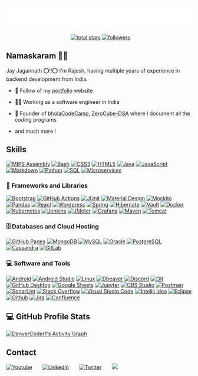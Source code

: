 
<p align="center">
  <img src="./name.svg" alt="Rajesh Bhola" />
</p>


<p align="center">
  &nbsp; 
  <a href="https://github.com/rajesh-bhola?tab=repositories&sort=stargazers">
    <img alt="total stars" title="Total stars on GitHub" src="https://custom-icon-badges.demolab.com/github/stars/rajesh-bhola?color=55960c&style=for-the-badge&labelColor=488207&logo=star"/></a>
  <a href="https://github.com/rajesh-bhola?tab=followers">
    <img alt="followers" title="Follow me on Github" src="https://custom-icon-badges.demolab.com/github/followers/rajesh-bhola?color=236ad3&labelColor=1155ba&style=for-the-badge&logo=person-add&label=Follow&logoColor=white"/></a>
</p>


## Namaskaram 🙏🏻
Jay Jagannath ⭕‼️⭕
I'm Rajesh, having multiple years of experience in backend development from India.

- 🦔 Follow of my [portfolio](https://rajesh-bhola.github.io) website

- 👨‍💻 Working as a software engineer in India

- 🧭 Founder of [bholaCodeCamp](https://rajesh-bhola.github.io/bholacodecamp), [ZeroCube-DSA](https://rajesh-bhola.github.io/zerocube-dsa) where I document all the coding programs

+ and much more !



## Skills
<p>
      <a href="https://github.com/search?q=owner%3Arajesh-bhola+kafka"><img alt="MIPS Assembly" src="https://img.shields.io/badge/apache%20kafka-525252.svg?logo=apache-kafka&logoColor=white"></a>
      <a href="https://github.com/search?q=owner%3Arajesh-bhola+html"><img alt="Bash" src="https://img.shields.io/badge/Bash-121011.svg?logo=gnu-bash&logoColor=white"></a>
      <a href="https://github.com/search?q=owner%3Arajesh-bhola+css"><img alt="CSS3" src="https://img.shields.io/badge/CSS-1572B6.svg?logo=css3&logoColor=white"></a>
      <a href="https://github.com/search?q=owner%3Arajesh-bhola+html"><img alt="HTML5" src="https://img.shields.io/badge/HTML-E34F26.svg?logo=html5&logoColor=white"></a>
      <a href="https://github.com/search?q=owner%3Arajesh-bhola+java"><img alt="Java" src="https://custom-icon-badges.demolab.com/badge/Java-007396.svg?logo=java&logoColor=white"></a>
      <a href="https://github.com/search?q=owner%3Arajesh-bhola+javascript"><img alt="JavaScript" src="https://img.shields.io/badge/JavaScript-F7DF1E.svg?logo=javascript&logoColor=black"></a>
      <a href="https://github.com/search?q=owner%3Arajesh-bhola+markdown"><img alt="Markdown" src="https://img.shields.io/badge/Markdown-000000.svg?logo=markdown&logoColor=white"></a>
      <a href="https://github.com/search?q=user%3ADenverCoder1+language%3Apython"><img alt="Python" src="https://img.shields.io/badge/Python-14354C.svg?logo=python&logoColor=white"></a>
      <a href="https://github.com/search?q=owner%3Arajesh-bhola+sql"><img alt="SQL" src="https://custom-icon-badges.demolab.com/badge/SQL-025E8C.svg?logo=database&logoColor=white"></a>
      <a href="https://github.com/search?q=owner%3Arajesh-bhola+sql"><img alt="Microservices" src="https://img.shields.io/badge/%20microservices-919152.svg?logo=microservices&logoColor=white"></a>

  </p>

  <h3>🧰 Frameworks and Libraries</h3>

  <p>
      <a href="#"><img alt="Bootstrap" src="https://img.shields.io/badge/Bootstrap-7952B3.svg?logo=bootstrap&logoColor=white"></a>
      <a href="#"><img alt="GitHub Actions" src="https://img.shields.io/badge/GitHub%20Actions-2671E5.svg?logo=github%20actions&logoColor=white"></a>
      <a href="#"><img alt="JUnit" src="https://custom-icon-badges.demolab.com/badge/JUnit-25A162.svg?logo=check-circle&logoColor=white"></a>
      <a href="#"><img alt="Material Design" src="https://img.shields.io/badge/Material%20Design-0081CB.svg?logo=material-design&logoColor=white"></a>
      <a href="#"><img alt="Mockito" src="https://custom-icon-badges.demolab.com/badge/Mockito-0d1620.svg?logo=mockito"></a>
      <a href="#"><img alt="Pandas" src="https://img.shields.io/badge/Pandas-150458.svg?logo=pandas&logoColor=white"></a>
      <a href="#"><img alt="React" src="https://img.shields.io/badge/React-20232a.svg?logo=react&logoColor=%2361DAFB"></a>
      <a href="#"><img alt="Wordpress" src="https://img.shields.io/badge/Wordpress-21759B?logo=wordpress&logoColor=white"></a>
      <a href="#"><img alt="Spring" src="https://img.shields.io/badge/%20spring-009900.svg?logo=spring&logoColor=white"></a>
      <a href="#"><img alt="Hibernate" src="https://img.shields.io/badge/%20hibernate-000099.svg?logo=hibernate&logoColor=white"></a>
      <a href="#"><img alt="Vault" src="https://img.shields.io/badge/%20vault-012019.svg?logo=vault&logoColor=white"></a>
      <a href="#"><img alt="Docker" src="https://img.shields.io/badge/%20docker-111152.svg?logo=docker&logoColor=white"></a>
      <a href="#"><img alt="Kubernetes" src="https://img.shields.io/badge/%20kubernetes-911152.svg?logo=kubernetes&logoColor=white"></a>
      <a href="#"><img alt="Jenkins" src="https://img.shields.io/badge/%20jenkins-919152.svg?logo=jenkins&logoColor=white"></a>
      <a href="#"><img alt="JMeter" src="https://img.shields.io/badge/%20jmeter-019000.svg?logo=jmeter&logoColor=white"></a>
      <a href="#"><img alt="Grafana" src="https://img.shields.io/badge/%20grafana-info.svg?logo=grafana&logoColor=white"></a>
      <a href="#"><img alt="Maven" src="https://img.shields.io/badge/%20maven-pink.svg?logo=maven&logoColor=white"></a>
      <a href="#"><img alt="Tomcat" src="https://img.shields.io/badge/%20tomcat-blue.svg?logo=tomcat&logoColor=white"></a>
    
      
  </p>

  <h3>🗄️ Databases and Cloud Hosting</h3>

  <p>
      <a href="#"><img alt="GitHub Pages" src="https://img.shields.io/badge/GitHub%20Pages-327FC7.svg?logo=github&logoColor=white"></a>
      <a href="#"><img alt="MongoDB" src ="https://img.shields.io/badge/MongoDB-4ea94b.svg?logo=mongodb&logoColor=white"></a>
      <a href="#"><img alt="MySQL" src="https://img.shields.io/badge/MySQL-00f.svg?logo=mysql&logoColor=white"></a>
      <a href="#"><img alt="Oracle" src ="https://img.shields.io/badge/Oracle-F00000.svg?logo=oracle&logoColor=white"></a>
      <a href="#"><img alt="PostgreSQL" src ="https://img.shields.io/badge/PostgreSQL-316192.svg?logo=postgresql&logoColor=white"></a>
      <a href="#"><img alt="Cassandra" src="https://img.shields.io/badge/%20cassandra-yellow.svg?logo=cassandra&logoColor=white"></a>
      <a href="#"><img alt="GitLab" src="https://img.shields.io/badge/%20gitlab-red.svg?logo=gitlab&logoColor=white"></a>
      
  </p>

  <h3>💻 Software and Tools</h3>

  <p>
      <a href="#"><img alt="Android" src="https://img.shields.io/badge/Android-3DDC84?logo=android&logoColor=white"></a>
      <a href="#"><img alt="Android Studio" src="https://img.shields.io/badge/Android%20Studio-008678.svg?logo=android-studio&logoColor=white"></a>
      <a href="#"><img alt="Linux" src="https://img.shields.io/badge/%20Linux-1793D1.svg?logo=linux&logoColor=white"></a>
      <a href="#"><img alt="Dbeaver" src="https://custom-icon-badges.demolab.com/badge/-Dbeaver-372923?logo=dbeaver-mono&logoColor=white"></a>
      <a href="#"><img alt="Discord" src="https://img.shields.io/badge/-Discord-5865F2.svg?logo=discord&logoColor=white"></a>
      <a href="#"><img alt="Git" src="https://img.shields.io/badge/Git-F05033.svg?logo=git&logoColor=white"></a>
      <a href="#"><img alt="GitHub Desktop" src="https://img.shields.io/badge/GitHub%20Desktop-8034A9.svg?logo=github&logoColor=white"></a>
      <a href="#"><img alt="Google Sheets" src="https://img.shields.io/badge/Sheets-34A853.svg?logo=google%20sheets&logoColor=white"></a>
      <a href="#"><img alt="Jupyter" src="https://img.shields.io/badge/Jupyter-F37626.svg?logo=Jupyter&logoColor=white"></a>
      <a href="#"><img alt="OBS Studio" src="https://img.shields.io/badge/-OBS-302E31?logo=obs-studio&logoColor=white"></a>
      <a href="#"><img alt="Postman" src="https://img.shields.io/badge/Postman-FF6C37?logo=postman&logoColor=white"></a>
      <a href="#"><img alt="SonarLint" src="https://img.shields.io/badge/-SonarLint-CB2029?logo=sonarlint&logoColor=white"></a>
      <a href="#"><img alt="Stack Overflow" src="https://img.shields.io/badge/-Stack%20Overflow-FE7A16?logo=stack-overflow&logoColor=white"></a>
      <a href="#"><img alt="Visual Studio Code" src="https://img.shields.io/badge/Visual%20Studio%20Code-0078d7.svg?logo=visual-studio-code&logoColor=white"></a>
      <a href="#"><img alt="Intellij Idea" src="https://img.shields.io/badge/Intellij%20Idea-009312.svg?logo=intellij-idea&logoColor=white"></a>
      <a href="#"><img alt="Eclipse" src="https://img.shields.io/badge/%20eclipse-112234.svg?logo=eclipse&logoColor=white"></a>
      <a href="#"><img alt="Github" src="https://img.shields.io/badge/%20github-525252.svg?logo=github&logoColor=white"></a>
      <a href="#"><img alt="Jira" src="https://img.shields.io/badge/%20jira-blue.svg?logo=jira&logoColor=white"></a>
      <a href="#"><img alt="Confluence" src="https://img.shields.io/badge/%20confluence-grey.svg?logo=confluence&logoColor=white"></a>
    

  </p>



## 💻 GitHub Profile Stats

  <!-- https://github.com/rajesh-bhola/github-readme-activity-graph -->

  <a href="https://github.com/rajesh-bhola/github-readme-activity-graph"><img alt="DenverCoder1's Activity Graph" src="https://github-readme-activity-graph.vercel.app/graph/?username=rajesh-bhola&bg_color=1F222E&color=F8D866&line=F85D7F&point=FFFFFF&hide_border=true" /></a>


## Contact


<!-- Social icons section -->
<p>
  <a href="https://www.youtube.com/@bholarajesh"><img alt="Youtube" title="Youtube" src="https://img.shields.io/badge/%20youtube-red.svg?logo=youtube&logoColor=white"/></a>
  &#8287;&#8287;&#8287;&#8287;&#8287;
  <a href="https://www.linkedin.com/in/the-rajesh-bhola/"><img alt="LinkedIn" title="LinkedIn" src="https://img.shields.io/badge/%20linkedin-blue.svg?logo=linkedin&logoColor=white"/></a>
  &#8287;&#8287;&#8287;&#8287;&#8287;
  <a href="https://twitter.com/therajeshbhola"><img alt="Twitter" title="Twitter" src="https://img.shields.io/badge/%20x-white.svg?logo=x&logoColor=black"/></a>
  &#8287;&#8287;&#8287;&#8287;&#8287;
  <a href="" alt="Discord" title="Dev Pro Tips Discord Server"><img src="https://img.shields.io/badge/%20discord-purple.svg?logo=discord&logoColor=white"/></a>
  &#8287;&#8287;&#8287;&#8287;&#8287;

<!--   &#8287;&#8287;&#8287;&#8287;&#8287;
  <a href="http://eyl327.mywebcommunity.org/promos/"><img width="32px" alt="Free Stuff" title="Free gifts for you" src="https://i.imgur.com/0uVwkoZ.png"/></a> -->
</p>

